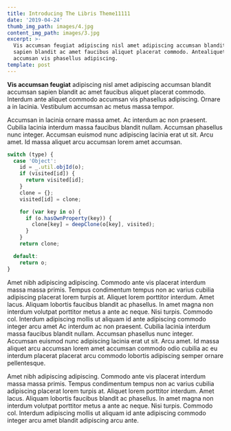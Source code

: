 ```yaml
---
title: Introducing The Libris Theme11111
date: '2019-04-24'
thumb_img_path: images/4.jpg
content_img_path: images/3.jpg
excerpt: >-
  Vis accumsan feugiat adipiscing nisl amet adipiscing accumsan blandit accumsan
  sapien blandit ac amet faucibus aliquet placerat commodo. Antealiquet commodo
  accumsan vis phasellus adipiscing. 
template: post
---
```


**Vis accumsan feugiat** adipiscing nisl amet adipiscing accumsan blandit accumsan sapien blandit ac amet faucibus aliquet placerat commodo. Interdum ante aliquet commodo accumsan vis phasellus adipiscing. Ornare a in lacinia. Vestibulum accumsan ac metus massa tempor. 

Accumsan in lacinia ornare massa amet. Ac interdum ac non praesent. Cubilia lacinia interdum massa faucibus blandit nullam. Accumsan phasellus nunc integer. Accumsan euismod nunc adipiscing lacinia erat ut sit. Arcu amet. Id massa aliquet arcu accumsan lorem amet accumsan.

```javascript
switch (type) {
  case 'Object':
    id = _.util.objId(o);
    if (visited[id]) {
      return visited[id];
    }
    clone = {};
    visited[id] = clone;

    for (var key in o) {
      if (o.hasOwnProperty(key)) {
        clone[key] = deepClone(o[key], visited);
      }
    }
    return clone;

  default:
    return o;
}
```

Amet nibh adipiscing adipiscing. Commodo ante vis placerat interdum massa massa primis. Tempus condimentum tempus non ac varius cubilia adipiscing placerat lorem turpis at. Aliquet lorem porttitor interdum. Amet lacus. Aliquam lobortis faucibus blandit ac phasellus. In amet magna non interdum volutpat porttitor metus a ante ac neque. Nisi turpis. Commodo col. Interdum adipiscing mollis ut aliquam id ante adipiscing commodo integer arcu amet Ac interdum ac non praesent. Cubilia lacinia interdum massa faucibus blandit nullam. Accumsan phasellus nunc integer. Accumsan euismod nunc adipiscing lacinia erat ut sit. Arcu amet. Id massa aliquet arcu accumsan lorem amet accumsan commodo odio cubilia ac eu interdum placerat placerat arcu commodo lobortis adipiscing semper ornare pellentesque.

Amet nibh adipiscing adipiscing. Commodo ante vis placerat interdum massa massa primis. Tempus condimentum tempus non ac varius cubilia adipiscing placerat lorem turpis at. Aliquet lorem porttitor interdum. Amet lacus. Aliquam lobortis faucibus blandit ac phasellus. In amet magna non interdum volutpat porttitor metus a ante ac neque. Nisi turpis. Commodo col. Interdum adipiscing mollis ut aliquam id ante adipiscing commodo integer arcu amet blandit adipiscing arcu ante.
